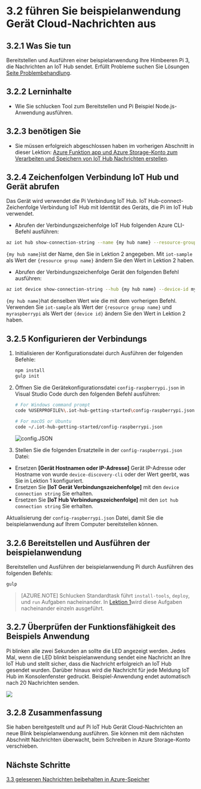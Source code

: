 <properties
 pageTitle="Führen Sie beispielanwendung Gerät Cloud-Nachrichten | Microsoft Azure"
 description="Bereitstellen und Ausführen einer beispielanwendung auf Ihrem Himbeeren Pi 3, die Nachrichten an IoT Hub gesendet und blinkt die LED."
 services="iot-hub"
 documentationCenter=""
 authors="shizn"
 manager="timlt"
 tags=""
 keywords=""/>

<tags
 ms.service="iot-hub"
 ms.devlang="multiple"
 ms.topic="article"
 ms.tgt_pltfrm="na"
 ms.workload="na"
 ms.date="10/21/2016"
 ms.author="xshi"/>

# <a name="32-run-sample-application-to-send-device-to-cloud-messages"></a>3.2 führen Sie beispielanwendung Gerät Cloud-Nachrichten aus

## <a name="321-what-you-will-do"></a>3.2.1 Was Sie tun

Bereitstellen und Ausführen einer beispielanwendung Ihre Himbeeren Pi 3, die Nachrichten an IoT Hub sendet. Erfüllt Probleme suchen Sie Lösungen [Seite Problembehandlung](iot-hub-raspberry-pi-kit-node-troubleshooting.md).

## <a name="322-what-you-will-learn"></a>3.2.2 Lerninhalte

- Wie Sie schlucken Tool zum Bereitstellen und Pi Beispiel Node.js-Anwendung ausführen.

## <a name="323-what-you-need"></a>3.2.3 benötigen Sie

- Sie müssen erfolgreich abgeschlossen haben im vorherigen Abschnitt in dieser Lektion: [Azure Funktion app und Azure Storage-Konto zum Verarbeiten und Speichern von IoT Hub Nachrichten erstellen](iot-hub-raspberry-pi-kit-node-lesson3-deploy-resource-manager-template.md).

## <a name="324-get-your-iot-hub-and-device-connection-strings"></a>3.2.4 Zeichenfolgen Verbindung IoT Hub und Gerät abrufen

Das Gerät wird verwendet die Pi Verbindung IoT Hub. IoT Hub-connect-Zeichenfolge Verbindung IoT Hub mit Identität des Geräts, die Pi im IoT Hub verwendet.

- Abrufen der Verbindungszeichenfolge IoT Hub folgenden Azure CLI-Befehl ausführen:

```bash
az iot hub show-connection-string --name {my hub name} --resource-group iot-sample
```

`{my hub name}`ist der Name, den Sie in Lektion 2 angegeben. Mit `iot-sample` als Wert der `{resource group name}` ändern Sie den Wert in Lektion 2 haben.

- Abrufen der Verbindungszeichenfolge Gerät den folgenden Befehl ausführen:

```bash
az iot device show-connection-string --hub {my hub name} --device-id myraspberrypi --resource-group iot-sample
```

`{my hub name}`hat denselben Wert wie die mit dem vorherigen Befehl. Verwenden Sie `iot-sample` als Wert der `{resource group name}` und `myraspberrypi` als Wert der `{device id}` ändern Sie den Wert in Lektion 2 haben.

## <a name="325-configure-the-device-connection"></a>3.2.5 Konfigurieren der Verbindungs

1. Initialisieren der Konfigurationsdatei durch Ausführen der folgenden Befehle:

    ```bash
    npm install
    gulp init
    ```

2. Öffnen Sie die Gerätekonfigurationsdatei `config-raspberrypi.json` in Visual Studio Code durch den folgenden Befehl ausführen:

    ```bash
    # For Windows command prompt
    code %USERPROFILE%\.iot-hub-getting-started\config-raspberrypi.json
  
    # For macOS or Ubuntu
    code ~/.iot-hub-getting-started/config-raspberrypi.json
    ```

    ![config.JSON](media/iot-hub-raspberry-pi-lessons/lesson3/config.png)

3. Stellen Sie die folgenden Ersatzteile in der `config-raspberrypi.json` Datei:

  - Ersetzen **[Gerät Hostnamen oder IP-Adresse]** Gerät IP-Adresse oder Hostname von wurde `device-discovery-cli` oder der Wert geerbt, was Sie in Lektion 1 konfiguriert.
  - Ersetzen Sie **[IoT Gerät Verbindungszeichenfolge]** mit den `device connection string` Sie erhalten.
  - Ersetzen Sie **[IoT Hub Verbindungszeichenfolge]** mit den `iot hub connection string` Sie erhalten.

Aktualisierung der `config-raspberrypi.json` Datei, damit Sie die beispielanwendung auf Ihrem Computer bereitstellen können.

## <a name="326-deploy-and-run-the-sample-application"></a>3.2.6 Bereitstellen und Ausführen der beispielanwendung

Bereitstellen und Ausführen der beispielanwendung Pi durch Ausführen des folgenden Befehls:

```bash
gulp
```

> [AZURE.NOTE] Schlucken Standardtask führt `install-tools`, `deploy`, und `run` Aufgaben nacheinander. In [Lektion 1](iot-hub-raspberry-pi-kit-node-lesson1-deploy-blink-app.md)wird diese Aufgaben nacheinander einzeln ausgeführt.

## <a name="327-verify-the-sample-application-works"></a>3.2.7 Überprüfen der Funktionsfähigkeit des Beispiels Anwendung

Pi blinken alle zwei Sekunden an sollte die LED angezeigt werden. Jedes Mal, wenn die LED blinkt beispielanwendung sendet eine Nachricht an Ihre IoT Hub und stellt sicher, dass die Nachricht erfolgreich an IoT Hub gesendet wurden. Darüber hinaus wird die Nachricht für jede Meldung IoT Hub im Konsolenfenster gedruckt. Beispiel-Anwendung endet automatisch nach 20 Nachrichten senden.

![](media/iot-hub-raspberry-pi-lessons/lesson3/gulp_run.png)

## <a name="328-summary"></a>3.2.8 Zusammenfassung

Sie haben bereitgestellt und auf Pi IoT Hub Gerät Cloud-Nachrichten an neue Blink beispielanwendung ausführen. Sie können mit dem nächsten Abschnitt Nachrichten überwacht, beim Schreiben in Azure Storage-Konto verschieben.

## <a name="next-steps"></a>Nächste Schritte

[3.3 gelesenen Nachrichten beibehalten in Azure-Speicher](iot-hub-raspberry-pi-kit-node-lesson3-read-table-storage.md)
